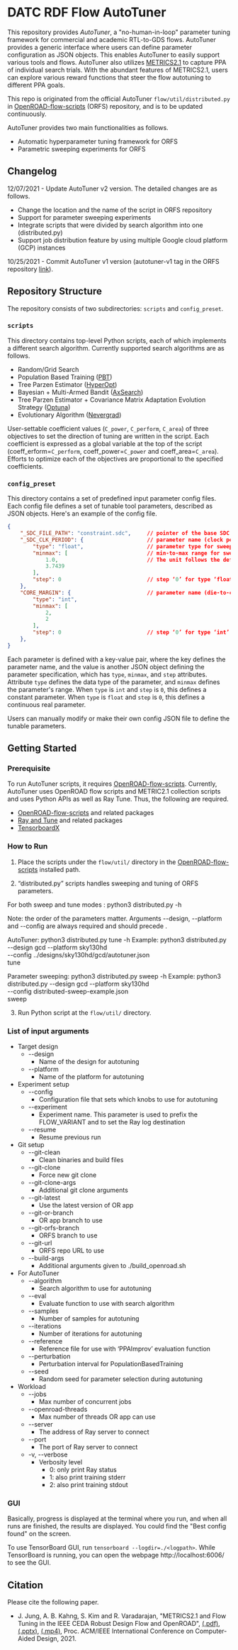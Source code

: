 # DATC RDF Flow AutoTuner

This repository provides _AutoTuner_, a "no-human-in-loop" parameter tuning framework for commercial and academic RTL-to-GDS flows. AutoTuner provides a generic interface where users can define parameter configuration as JSON objects. This enables AutoTuner to easily support various tools and flows. AutoTuner also utilizes [METRICS2.1](https://github.com/ieee-ceda-datc/datc-rdf-Metrics4ML) to capture PPA of individual search trials. With the abundant features of METRICS2.1, users can explore various reward functions that steer the flow autotuning to different PPA goals.

This repo is originated from the official AutoTuner `flow/util/distributed.py` in [OpenROAD-flow-scripts](https://github.com/The-OpenROAD-Project/OpenROAD-flow-scripts/tree/a102324a030796b99b164a1f83b54da514860342) (ORFS) repository, and is to be updated continuously. 

AutoTuner provides two main functionalities as follows.
* Automatic hyperparameter tuning framework for ORFS
* Parametric sweeping experiments for ORFS


## Changelog

12/07/2021 - Update AutoTuner v2 version. The detailed changes are as follows.
* Change the location and the name of the script in ORFS repository
* Support for parameter sweeping experiments
* Integrate scripts that were divided by search algorithm into one (distributed.py)
* Support job distribution feature by using multiple Google cloud platform (GCP) instances

10/25/2021 - Commit AutoTuner v1 version (autotuner-v1 tag in the ORFS repository [link](https://github.com/The-OpenROAD-Project/OpenROAD-flow-scripts/tags)).

## Repository Structure

The repository consists of two subdirectories: `scripts` and `config_preset`.

### `scripts`

This directory contains top-level Python scripts, each of which implements a different search algorithm. Currently supported search algorithms are as follows.

* Random/Grid Search 
* Population Based Training ([PBT](https://deepmind.com/blog/article/population-based-training-neural-networks))
* Tree Parzen Estimator ([HyperOpt](http://hyperopt.github.io/hyperopt))
* Bayesian + Multi-Armed Bandit ([AxSearch](https://ax.dev/))
* Tree Parzen Estimator + Covariance Matrix Adaptation Evolution Strategy ([Optuna](https://optuna.org/))
* Evolutionary Algorithm ([Nevergrad](https://github.com/facebookresearch/nevergrad))

User-settable coefficient values (`C_power`, `C_perform`, `C_area`) of three objectives to set the direction of tuning are written in the script.
Each coefficient is expressed as a global variable at the top of the script (coeff_erform=`C_perform`, coeff_power=`C_power` and coeff_area=`C_area`).
Efforts to optimize each of the objectives are proportional to the specified coefficients.


### `config_preset`

This directory contains a set of predefined input parameter config files.
Each config file defines a set of tunable tool parameters, described as JSON objects.
Here's an example of the config file.

```json
{
    "_SDC_FILE_PATH": "constraint.sdc",     // pointer of the base SDC file for modification
    "_SDC_CLK_PERIOD": {                    // parameter name (clock period) for sweeping/tuning. 
        "type": "float",                    // parameter type for sweeping/tuning
        "minmax": [                         // min-to-max range for sweeping/tuning. 
            1.0,                            // The unit follows the default value of each technology std cell library.
            3.7439
        ],
        "step": 0                           // step ‘0’ for type ‘float’ means continuous step for sweeping/tuning
    },
    "CORE_MARGIN": {                        // parameter name (die-to-core margin) for sweeping/tuning
        "type": "int",
        "minmax": [
            2,
            2
        ],
        "step": 0                           // step ‘0’ for type ‘int’ means the constant parameter.
    },
}
```

Each parameter is defined with a key-value pair, where the key defines the parameter name, and the value is another JSON object defining the parameter specification, which has `type`, `minmax`, and `step` attributes. Attribute `type` defines the data type of the parameter, and `minmax` defines the parameter's range. When `type` is `int` and `step` is `0`, this defines a constant parameter. When `type` is `float` and `step` is `0`, this defines a continuous real parameter. 

Users can manually modify or make their own config JSON file to define the tunable parameters.


## Getting Started

### Prerequisite

To run AutoTuner scripts, it requires [OpenROAD-flow-scripts](https://github.com/The-OpenROAD-Project/OpenROAD-flow-scripts/tree/a102324a030796b99b164a1f83b54da514860342). 
Currently, AutoTuner uses OpenROAD flow scripts and METRIC2.1 collection scripts and uses Python APIs as well as Ray Tune. Thus, the following are required.

- [OpenROAD-flow-scripts](https://github.com/The-OpenROAD-Project/OpenROAD-flow-scripts/tree/2e0de4384ca207593c80aa297064f62187b0c666) and related packages
- [Ray and Tune](https://docs.ray.io/en/latest/installation.html) and related packages
- [TensorboardX](https://github.com/lanpa/tensorboardX)


### How to Run

1. Place the scripts under the `flow/util/` directory in the [OpenROAD-flow-scripts](https://github.com/The-OpenROAD-Project/OpenROAD-flow-scripts/tree/a102324a030796b99b164a1f83b54da514860342) installed path.

2. “distributed.py” scripts handles sweeping and tuning of ORFS parameters.
 
For both sweep and tune modes <mode>:
    python3 distributed.py -h
 
Note: the order of the parameters matter. Arguments --design, --platform and
--config are always required and should precede <mode>.
 
AutoTuner:
    python3 distributed.py tune -h
Example:
    python3 distributed.py --design gcd --platform sky130hd \
                           --config ../designs/sky130hd/gcd/autotuner.json \
                           tune
    
 
Parameter sweeping:
    python3 distributed.py sweep -h
    Example:
    python3 distributed.py --design gcd --platform sky130hd \
                           --config distributed-sweep-example.json \
                           sweep


3. Run Python script at the `flow/util/` directory.

### List of input arguments
    
* Target design
    - --design
        - Name of the design for autotuning
    - --platform
        - Name of the platform for autotuning
* Experiment setup
    - --config
        - Configuration file that sets which knobs to use for autotuning
    - --experiment
        - Experiment name. This parameter is used to prefix the FLOW_VARIANT and to set the Ray log destination
    - --resume
        - Resume previous run
* Git setup
    - --git-clean
        - Clean binaries and build files 
    - --git-clone
        - Force new git clone
    - --git-clone-args
        - Additional git clone arguments
    - --git-latest
        - Use the latest version of OR app
    - --git-or-branch
        - OR app branch to use
    - --git-orfs-branch
        - ORFS branch to use
    - --git-url
        - ORFS repo URL to use
    - --build-args
        - Additional arguments given to ./build_openroad.sh
* For AutoTuner
    - --algorithm
        - Search algorithm to use for autotuning
    - --eval
        - Evaluate function to use with search algorithm
    - --samples
        - Number of samples for autotuning
    - --iterations
        - Number of iterations for autotuning
    - --reference
        - Reference file for use with ‘PPAImprov’ evaluation function
    - --perturbation
        - Perturbation interval for PopulationBasedTraining
    - --seed
        - Random seed for parameter selection during autotuning
* Workload
    - --jobs
        - Max number of concurrent jobs
    - --openroad-threads
        - Max number of threads OR app can use
    - --server
        - The address of Ray server to connect
    - --port
        - The port of Ray server to connect
    - -v, --verbose
        - Verbosity level
            - 0: only print Ray status
            - 1: also print training stderr
            - 2: also print training stdout

    
### GUI 

Basically, progress is displayed at the terminal where you run, and when all runs are finished, the results are displayed. 
You could find the "Best config found" on the screen.

To use TensorBoard GUI, run `tensorboard --logdir=./<logpath>`. While TensorBoard is running, you can open the webpage http://localhost:6006/ to see the GUI.
    


## Citation

Please cite the following paper.

* J. Jung, A. B. Kahng, S. Kim and R. Varadarajan, "METRICS2.1 and Flow Tuning in the IEEE CEDA Robust Design Flow and OpenROAD", [(.pdf)](https://vlsicad.ucsd.edu/Publications/Conferences/388/c388.pdf), [(.pptx)](https://vlsicad.ucsd.edu/Publications/Conferences/388/c388.pptx), [(.mp4)](https://vlsicad.ucsd.edu/Publications/Conferences/388/c388.mp4), Proc. ACM/IEEE International Conference on Computer-Aided Design, 2021.

